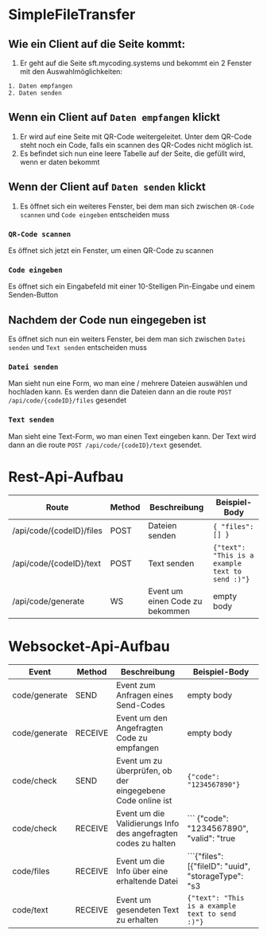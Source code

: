 # SimpleFileTransfer
## Wie ein Client auf die Seite kommt:
1. Er geht auf die Seite sft.mycoding.systems und bekommt ein 2 Fenster mit den Auswahlmöglichkeiten:
```
1. Daten empfangen
2. Daten senden
```

## Wenn ein Client auf `Daten empfangen` klickt
1. Er wird auf eine Seite mit QR-Code weitergeleitet. Unter dem QR-Code steht noch ein Code, falls ein scannen des QR-Codes nicht möglich ist. 
2. Es befindet sich nun eine leere Tabelle auf der Seite, die gefüllt wird, wenn er daten bekommt

## Wenn der Client auf `Daten senden` klickt
1. Es öffnet sich ein weiteres Fenster, bei dem man sich zwischen `QR-Code scannen` und `Code eingeben` entscheiden muss
### `QR-Code scannen`
Es öffnet sich jetzt ein Fenster, um einen QR-Code zu scannen

### `Code eingeben`
Es öffnet sich ein Eingabefeld mit einer 10-Stelligen Pin-Eingabe und einem Senden-Button

## Nachdem der Code nun eingegeben ist
Es öffnet sich nun ein weiters Fenster, bei dem man sich zwischen `Datei senden` und `Text senden` entscheiden muss

### `Datei senden`
Man sieht nun eine Form, wo man eine / mehrere Dateien auswählen und hochladen kann. Es werden dann die Dateien dann an die route `POST /api/code/{codeID}/files` gesendet
### `Text senden`
Man sieht eine Text-Form, wo man einen Text eingeben kann. Der Text wird dann an die route `POST /api/code/{codeID}/text` gesendet.

# Rest-Api-Aufbau
Route                    | Method   | Beschreibung       | Beispiel-Body                                       |
-------------------------|----------| ------------------ | ----------------------------------------------------| 
/api/code/{codeID}/files | POST     | Dateien senden     | ```{ "files": [] } ```                              |
/api/code/{codeID}/text  | POST     | Text senden        | ```{"text": "This is a example text to send :)"} ```|
/api/code/generate       | WS       | Event um einen Code zu bekommen | empty body                             |

# Websocket-Api-Aufbau
Event             | Method  | Beschreibung                                  | Beispiel-Body |
------------------|---------|---------------------------------------------- | --------------| 
code/generate     | SEND    |Event zum Anfragen eines Send-Codes            | empty body    |
code/generate     | RECEIVE |Event um den Angefragten Code zu empfangen     | empty body    |
code/check        | SEND    |Event um zu überprüfen, ob der eingegebene Code online ist      | ``` {"code": "1234567890"} ```   |
code/check        | RECEIVE    |Event um die Validierungs Info des angefragten codes zu halten     | ``` {"code": "1234567890", "valid": "true|false"} ```   |
code/files        | RECEIVE |Event um die Info über eine erhaltende Datei   | ```{"files": [{"fileID": "uuid", "storageType": "s3|local", "domain": "s3.mycoding.systems|sdf.mycoding.systems", "fileUrl": "/sdf/public/{uuid}|/upload/{fileID}"}]} ```
code/text       | RECEIVE |Event um gesendeten Text zu erhalten           | ```{"text": "This is a example text to send :)"} ```
